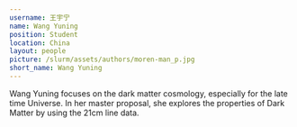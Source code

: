 ```yaml
---
username: 王宇宁
name: Wang Yuning
position: Student
location: China
layout: people
picture: /slurm/assets/authors/moren-man_p.jpg
short_name: Wang Yuning
---
```


Wang Yuning focuses on the dark matter cosmology, especially for the late time Universe. In her master proposal, she explores the properties of Dark Matter by using the 21cm line data.
